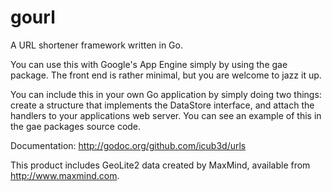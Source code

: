 gourl
=====

A URL shortener framework written in Go.

You can use this with Google's App Engine simply by using the gae
package. The front end is rather minimal, but you are welcome to jazz
it up.

You can include this in your own Go application by simply doing two
things: create a structure that implements the DataStore interface,
and attach the handlers to your applications web server. You can see
an example of this in the gae packages source code.

Documentation: http://godoc.org/github.com/icub3d/urls

This product includes GeoLite2 data created by MaxMind, available from
<a href="http://www.maxmind.com">http://www.maxmind.com</a>.
